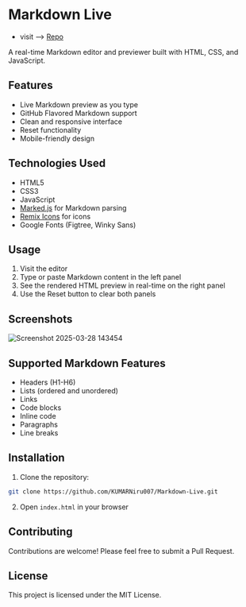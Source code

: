 # Markdown Live
- visit --> [Repo](https://github.com/KUMARNiru007/Markdown-Live.git)

A real-time Markdown editor and previewer built with HTML, CSS, and JavaScript.

## Features

- Live Markdown preview as you type
- GitHub Flavored Markdown support
- Clean and responsive interface
- Reset functionality
- Mobile-friendly design

## Technologies Used

- HTML5
- CSS3
- JavaScript
- [Marked.js](https://marked.js.org/) for Markdown parsing
- [Remix Icons](https://remixicon.com/) for icons
- Google Fonts (Figtree, Winky Sans)

## Usage

1. Visit the editor
2. Type or paste Markdown content in the left panel
3. See the rendered HTML preview in real-time on the right panel
4. Use the Reset button to clear both panels

## Screenshots

![Screenshot 2025-03-28 143454](https://github.com/user-attachments/assets/b2b1aeb5-69f3-4fd5-ba2e-a08ddf0a3ad4)

## Supported Markdown Features

- Headers (H1-H6)
- Lists (ordered and unordered)
- Links
- Code blocks
- Inline code
- Paragraphs
- Line breaks

## Installation

1. Clone the repository:
```bash
git clone https://github.com/KUMARNiru007/Markdown-Live.git
```

2. Open `index.html` in your browser

## Contributing

Contributions are welcome! Please feel free to submit a Pull Request.

## License

This project is licensed under the MIT License.

